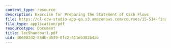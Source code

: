 ```yaml
---
content_type: resource
description: Exercise for Preparing the Statement of Cash Flows
file: https://ol-ocw-studio-app-qa.s3.amazonaws.com/courses/15-514-financial-and-managerial-accounting-summer-2003/406082d258dbd5390fc2511eb382b4ab_lec9handout1.pdf
file_type: application/pdf
resourcetype: Document
title: lec9handout1.pdf
uid: 406082d2-58db-d539-0fc2-511eb382b4ab
---
```


